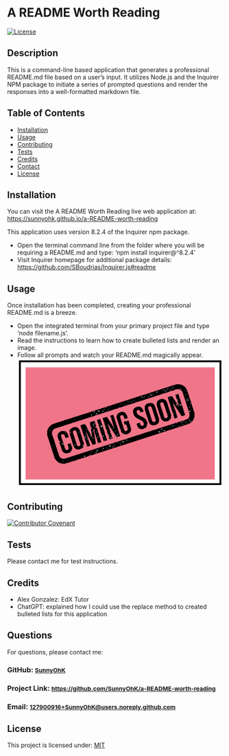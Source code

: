 # A README Worth Reading

[![License](https://img.shields.io/badge/License-MIT-yellow.svg)](https://choosealicense.com/licenses/mit)

## Description
This is a command-line based application that generates a professional README.md file based on a user’s input. It utilizes Node.js and the Inquirer NPM package to initiate a series of prompted questions and render the responses into a well-formatted markdown file.

## Table of Contents

- [Installation](#installation)
- [Usage](#usage)
- [Contributing](#contributing)
- [Tests](#tests)
- [Credits](#credits)
- [Contact](#contact)
- [License](#license)

## Installation

You can visit the A README Worth Reading live web application at: https://sunnyohk.github.io/a-README-worth-reading

This application uses version 8.2.4 of the Inquirer npm package. 
- Open the terminal command line from the folder where you will be requiring a README.md and type: ‘npm install inquirer@^8.2.4’ 
- Visit Inquirer homepage for additional package details: https://github.com/SBoudrias/Inquirer.js#readme

## Usage

Once installation has been completed, creating your professional README.md is a breeze. 
- Open the integrated terminal from your primary project file and type ‘node filename.js’. 
- Read the instructions to learn how to create bulleted lists and render an image. 
- Follow all prompts and watch your README.md magically appear. 
![Image](/assets/coming-soon.png)


## Contributing

[![Contributor Covenant](https://img.shields.io/badge/Contributor%20Covenant-2.1-4baaaa.svg)](code_of_conduct.md)

## Tests

Please contact me for test instructions.

## Credits


- Alex Gonzalez: EdX Tutor 
- ChatGPT: explained how I could use the replace method to created bulleted lists for this application

## Questions

For questions, please contact me:

### GitHub: <small>[SunnyOhK](https://github.com/SunnyOhK)</small>

### Project Link: <small>https://github.com/SunnyOhK/a-README-worth-reading</small>
### Email: <small>127900916+SunnyOhK@users.noreply.github.com</small>

## License
This project is licensed under: [MIT](https://choosealicense.com/licenses/mit/)
